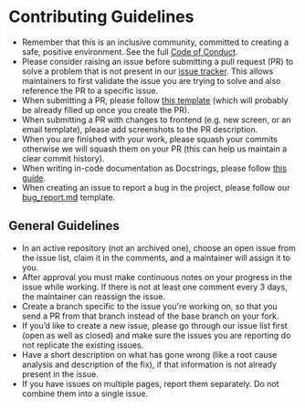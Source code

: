 # Contributing Guidelines

* Remember that this is an inclusive community, committed to creating a safe, positive environment.  See the full [Code of Conduct](./CODE_OF_CONDUCT.md).
* Please consider raising an issue before submitting a pull request (PR) to solve a problem that is not present in our [issue tracker](https://github.com/RohanKaran/VaultSafe/issues). This allows maintainers to first validate the issue you are trying to solve and also reference the PR to a specific issue.
* When submitting a PR, please follow [this template](https://github.com/RohanKaran/VaultSafe/blob/master/.github/PULL_REQUEST_TEMPLATE.md) (which will probably be already filled up once you create the PR).
* When submitting a PR with changes to frontend (e.g. new screen, or an email template), please add screenshots to the PR description.
* When you are finished with your work, please squash your commits otherwise we will squash them on your PR (this can help us maintain a clear commit history).
* When writing in-code documentation as Docstrings, please follow [this guide](https://github.com/google/styleguide/blob/gh-pages/pyguide.md#38-comments-and-docstrings).
* When creating an issue to report a bug in the project, please follow our [bug_report.md](https://github.com/anitab-org/.github/blob/main/.github/ISSUE_TEMPLATE/bug_report.md) template.

## General Guidelines

* In an active repository (not an archived one), choose an open issue from the issue list, claim it in the comments, and a maintainer will assign it to you.
* After approval you must make continuous notes on your progress in the issue while working.  If there is not at least one comment every 3 days, the maintainer can reassign the issue.
* Create a branch specific to the issue you're working on, so that you send a PR from that branch instead of the base branch on your fork.
* If you’d like to create a new issue, please go through our issue list first (open as well as closed) and make sure the issues you are reporting do not replicate the existing issues.
* Have a short description on what has gone wrong (like a root cause analysis and description of the fix), if that information is not already present in the issue.
* If you have issues on multiple pages, report them separately. Do not combine them into a single issue.
